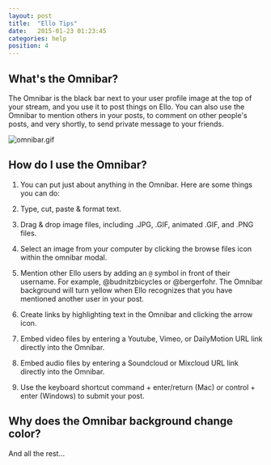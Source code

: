 ```yaml
---
layout: post
title:  "Ello Tips"
date:   2015-01-23 01:23:45
categories: help
position: 4
---
```


## What's the Omnibar?

The Omnibar is the black bar next to your user profile image at the top of your stream, and you use it to post things on Ello. You can also use the Omnibar to mention others in your posts, to comment on other people's posts, and very shortly, to send private message to your friends.

![omnibar.gif](https://d324imu86q1bqn.cloudfront.net/uploads/asset/attachment/915/ello-optimized-540972b6.jpg)

## How do I use the Omnibar?

1. You can put just about anything in the Omnibar. Here are some things you can do:

2. Type, cut, paste & format text.

3. Drag & drop image files, including .JPG, .GIF, animated .GIF, and .PNG files.

4. Select an image from your computer by clicking the browse files icon within the omnibar modal.

5. Mention other Ello users by adding an `@` symbol in front of their username. For example, @budnitzbicycles or @bergerfohr. The Omnibar background will turn yellow when Ello recognizes that you have mentioned another user in your post.

6. Create links by highlighting text in the Omnibar and clicking the arrow icon.

7. Embed video files by entering a Youtube, Vimeo, or DailyMotion URL link directly into the Omnibar.

8. Embed audio files by entering a Soundcloud or Mixcloud URL link directly into the Omnibar.

9. Use the keyboard shortcut command + enter/return (Mac) or control + enter (Windows) to submit your post.

## Why does the Omnibar background change color?
And all the rest...
